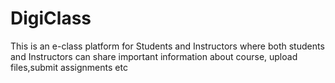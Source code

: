 # DigiClass
This is an e-class platform for Students and Instructors where both students and Instructors can share important information about course, upload files,submit assignments etc
